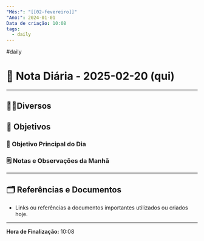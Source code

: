 ```yaml
---
"Mês:": "[[02-fevereiro]]"
"Ano:": 2024-01-01
Data de criação: 10:08
tags:
  - daily
---
```

 #daily
# 📅 Nota Diária - 2025-02-20 (qui)
---
## 🤝🏻Diversos

## 🌄 Objetivos
### 🎯 Objetivo Principal do Dia

### 🗒️ Notas e Observações da Manhã

---
## 🗂️ Referências e Documentos
- Links ou referências a documentos importantes utilizados ou criados hoje.

---

**Hora de Finalização:** 10:08
